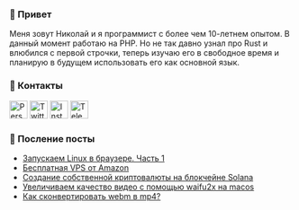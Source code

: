 ### 👋 Привет
Меня зовут Николай и я программист с более чем 10-летнем опытом. В данный момент работаю на PHP. Но не так давно узнал про Rust и влюбился с первой строчки, теперь изучаю его в свободное время и планирую в будущем использовать его как основной язык.

### 💬 Контакты
<a href="https://shanginn.ru"><img alt="Personal website" title="Personal website" src="https://shanginn.ru/favicons/favicon-96x96.png" width="32" height="32" /></a>
<a href="https://twitter.com/shanginn"><img alt="Twitter" title="Twitter" src="https://shanginn.ru/images/icons/twitter.png" width="32" height="32" /></a>
<a href="https://instagram.com/shanginn"><img alt="Instagram" title="Instagram" src="https://shanginn.ru/images/icons/instagram.png" width="32" height="32" /></a>
<a href="https://t.me/shanginn"><img alt="Telegram" title="Telegram" src="https://shanginn.ru/images/icons/telegram.png" width="32" height="32" /></a>

### 📰 Посление посты
<!-- BLOG-POST-LIST:START -->
- [Запускаем Linux в браузере. Часть 1](http://shanginn.ru/linux-in-the-browser-part-1/)
- [Бесплатная VPS от Amazon](http://shanginn.ru/free-aws-vps/)
- [Создание собственной криптовалюты на блокчейне Solana](http://shanginn.ru/shakel/)
- [Увеличиваем качество видео с помощью waifu2x на macos](http://shanginn.ru/waifu2x-for-video-on-macos/)
- [Как сконвертировать webm в mp4?](http://shanginn.ru/webm-to-mp4/)
<!-- BLOG-POST-LIST:END -->
